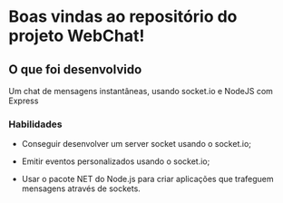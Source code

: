# Boas vindas ao repositório do projeto WebChat!

## O que foi desenvolvido

Um chat de mensagens instantâneas, usando socket.io e NodeJS com Express 

### Habilidades

- Conseguir desenvolver um server socket usando o socket.io;

- Emitir eventos personalizados usando o socket.io;

- Usar o pacote NET do Node.js para criar aplicações que trafeguem mensagens através de sockets.
